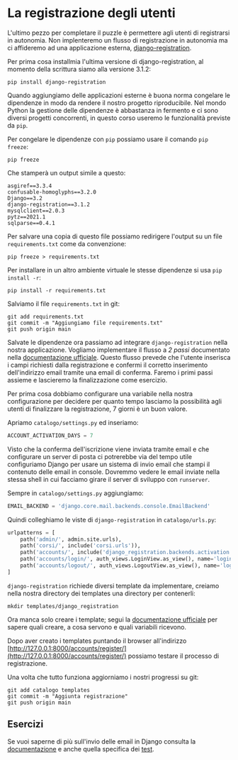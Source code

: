 # La registrazione degli utenti

L'ultimo pezzo per completare il puzzle è permettere agli utenti di registrarsi in autonomia. Non
implenteremo un flusso di registrazione in autonomia ma ci affideremo ad una applicazione esterna,
[django-registration](https://django-registration.readthedocs.io).

Per prima cosa installmia l'ultima versione di django-registration, al momento della scrittura siamo
alla versione 3.1.2:

```shell
pip install django-registration
```

Quando aggiungiamo delle applicazioni esterne è buona norma congelare le dipendenze in modo da
rendere il nostro progetto riproducibile. Nel mondo Python la gestione delle dipendenze è abbastanza
in fermento e ci sono diversi progetti concorrenti, in questo corso useremo le funzionalità previste
da `pip`.

Per congelare le dipendenze con `pip` possiamo usare il comando `pip freeze`:

```shell
pip freeze
```

Che stamperà un output simile a questo:

```shell
asgiref==3.3.4
confusable-homoglyphs==3.2.0
Django==3.2
django-registration==3.1.2
mysqlclient==2.0.3
pytz==2021.1
sqlparse==0.4.1
```

Per salvare una copia di questo file possiamo redirigere l'output su un file `requirements.txt` come
da convenzione:

```shell
pip freeze > requirements.txt
```

Per installare in un altro ambiente virtuale le stesse dipendenze si usa `pip install -r`:

```shell
pip install -r requirements.txt
```

Salviamo il file `requirements.txt` in git:

```shell
git add requirements.txt
git commit -m "Aggiungiamo file requirements.txt"
git push origin main
```

Salvate le dipendenze ora passiamo ad integrare `django-registration` nella nostra applicazione.
Vogliamo implementare il flusso a *2 passi* documentato nella
[documentazione ufficiale](https://django-registration.readthedocs.io/en/3.1.2/quickstart.html#configuring-the-two-step-activation-workflow). Questo flusso prevede che l'utente inserisca i campi richiesti
dalla registrazione e confermi il corretto inserimento dell'indirizzo email tramite una email di
conferma.
Faremo i primi passi assieme e lascieremo la finalizzazione come esercizio.

Per prima cosa dobbiamo configurare una variabile nella nostra configurazione per decidere per quanto
tempo lasciamo la possibilità agli utenti di finalizzare la registrazione, 7 giorni è un buon valore.

Apriamo `catalogo/settings.py` ed inseriamo:

```python
ACCOUNT_ACTIVATION_DAYS = 7
```

Visto che la conferma dell'iscrizione viene inviata tramite email e che configurare un server di posta
ci potrerebbe via del tempo utile configuriamo Django per usare un sistema di invio email che stampi
il contenuto delle email in console. Dovremmo vedere le email inviate nella stessa shell in cui
facciamo girare il server di sviluppo con `runserver`.

Sempre in `catalogo/settings.py` aggiungiamo:

```python
EMAIL_BACKEND = 'django.core.mail.backends.console.EmailBackend'
```

Quindi colleghiamo le viste di `django-registration` in `catalogo/urls.py`:

```python
urlpatterns = [
    path('admin/', admin.site.urls),
    path('corsi/', include('corsi.urls')),
    path('accounts/', include('django_registration.backends.activation.urls')),
    path('accounts/login/', auth_views.LoginView.as_view(), name='login'),
    path('accounts/logout/', auth_views.LogoutView.as_view(), name='logout'),
]
```

`django-registration` richiede diversi template da implementare, creiamo nella nostra directory dei
templates una directory per contenerli:

```shell
mkdir templates/django_registration
```

Ora manca solo creare i template; segui la [documentazione ufficiale](https://django-registration.readthedocs.io/en/3.1.2/quickstart.html#required-templates) per sapere quali creare, a cosa servono e quali
variabili ricevono.

Dopo aver creato i templates puntando il browser all'indirizzo
[http://127.0.0.1:8000/accounts/register/](http://127.0.0.1:8000/accounts/register/) possiamo testare
il processo di registrazione.

Una volta che tutto funziona aggiorniamo i nostri progressi su git:

```shell
git add catalogo templates
git commit -m "Aggiunta registrazione"
git push origin main
```

## Esercizi

Se vuoi saperne di più sull'invio delle email in Django consulta la
[documentazione](https://docs.djangoproject.com/en/3.2/topics/email/) e anche quella specifica dei
[test](https://docs.djangoproject.com/en/3.2/topics/testing/tools/#email-services).
